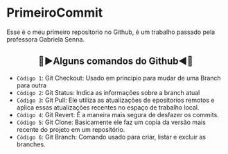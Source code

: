 # PrimeiroCommit
Esse é o meu primeiro repositorio no Github, é um trabalho passado pela professora Gabriela Senna.
<h2 align="center"> 🌠▶️Alguns comandos do Github◀️🌠</h2>

- `Código 1`: Git Checkout: Usado em principio para mudar de uma Branch para outra
- `Código 2`: Git Status: Indica as informações sobre a branch atual 
- `Código 3`: Git Pull: Ele utiliza as atualizações de epositorios remotos e aplica essas atualizações recentes no espaço de trabalho local.
- `Código 4`: Git Revert: É a maneira mais segura de desfazer os commits.
- `Código 5`: Git Clone: Basicamente ele faz um copia da versão mais recente do projeto em um repositório. 
- `Código 6`: Git Branch: Comando usado para criar, listar e excluir as branches.

